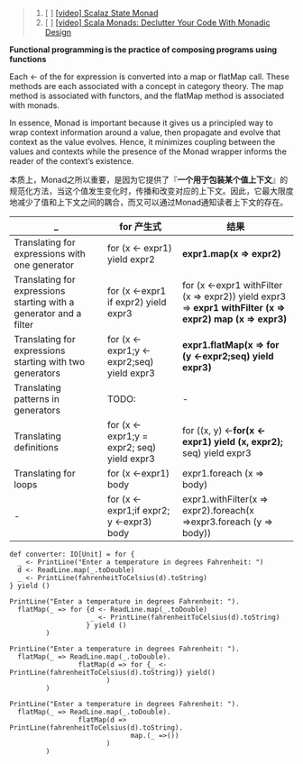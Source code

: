 > 1. [ ] [[video] Scalaz State Monad](https://www.youtube.com/watch?v=Jg3Uv_YWJqI)
> 2. [ ] [[video] Scala Monads: Declutter Your Code With Monadic Design](https://www.youtube.com/watch?v=Mw_Jnn_Y5iA)


**Functional programming is the practice of composing programs using functions**

Each <- of the for expression is converted into a map or flatMap call. These methods are each associated with a concept in category theory. The map method is associated with functors, and the flatMap method is associated with monads.

In essence, Monad is important because it gives us a principled way to wrap context information around a value, then propagate and evolve that context as the value evolves. Hence, it minimizes coupling between the values and contexts while the presence of the Monad wrapper informs the reader of the context’s existence.

本质上，Monad之所以重要，是因为它提供了『**一个用于包装某个值上下文**』的规范化方法，当这个值发生变化时，传播和改变对应的上下文。因此，它最大限度地减少了值和上下文之间的耦合，而又可以通过Monad通知读者上下文的存在。

|_| for 产生式|结果|
|---|---|---|
|Translating for expressions with one generator |for (x <- expr1) yield expr2|**expr1.map(x => expr2)**|
|Translating for expressions starting with a generator and a filter |for (x <-expr1 if expr2) yield expr3|for (x <-expr1 withFilter (x => expr2)) yield expr3 <br />=> **expr1 withFilter (x => expr2) map (x => expr3)**|
|Translating for expressions starting with two generators|for (x <-expr1;y <-expr2;seq) yield expr3|**expr1.flatMap(x => for (y <-expr2;seq) yield expr3)**|
|Translating patterns in generators|TODO:|-|
|Translating definitions|for (x <-expr1;y = expr2; seq) yield expr3|for ((x, y) <-**for(x <-expr1) yield (x, expr2);** seq) yield expr3|
|Translating for loops|for (x <-expr1) body|expr1.foreach (x => body)|
|-|for (x <-expr1;if expr2; y <-expr3) body|expr1.withFilter(x => expr2).foreach(x =>expr3.foreach (y => body))|

    def converter: IO[Unit] = for {
      _ <- PrintLine("Enter a temperature in degrees Fahrenheit: ")
      d <- ReadLine.map(_.toDouble)
      _ <- PrintLine(fahrenheitToCelsius(d).toString)
    } yield ()

    PrintLine("Enter a temperature in degrees Fahrenheit: ").
      flatMap(_ => for {d <- ReadLine.map(_.toDouble)
                        _ <- PrintLine(fahrenheitToCelsius(d).toString)
                       } yield ()
             )

    PrintLine("Enter a temperature in degrees Fahrenheit: ").
      flatMap(_ => ReadLine.map(_.toDouble).
                     flatMap(d => for {_ <- PrintLine(fahrenheitToCelsius(d).toString)} yield()
                            )
             )

    PrintLine("Enter a temperature in degrees Fahrenheit: ").
      flatMap(_ => ReadLine.map(_.toDouble).
                     flatMap(d => PrintLine(fahrenheitToCelsius(d).toString).
                                  map.(_ =>())
                            )
             )

